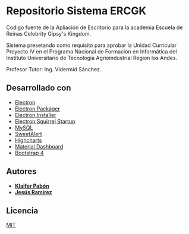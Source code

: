# Repositorio Sistema ERCGK

Codigo fuente de la Apliación de Escritorio para la academia Escuela de Reinas Celebrity Gipsy's Kingdom.

Sistema presetando como requisito para aprobar la Unidad Curricular Proyecto IV en el Programa Nacional de Formación en Informática del Instituto Universitario de Tecnologia Agrioindustrial Region los Andes.

Profesor Tutor: Ing. Vidermid Sánchez.

## Desarrollado con

* [Electron](https://electronjs.org/)
* [Electron Packager](https://github.com/electron/electron-packager)
* [Electron Installer](electron-winstaller)
* [Electron Squirrel Startup](https://github.com/mongodb-js/electron-squirrel-startup)
* [MySQL](https://www.npmjs.com/package/mysql)
* [SweetAlert](https://sweetalert2.github.io/)
* [Highcharts](https://www.highcharts.com/)
* [Material Dashboard](https://www.creative-tim.com/product/material-dashboard)
* [Bootstrap 4](https://getbootstrap.com/)

## Autores

* **[Klaifer Pabón](https://github.com/JohaP22)**
* **[Jesús Ramirez](https://github.com/zJesusJavier)**

## Licencia

[MIT](https://choosealicense.com/licenses/mit/)